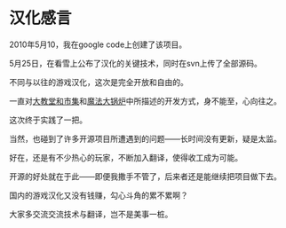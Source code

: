 # 汉化感言 #

2010年5月10，我在google code上创建了该项目。

5月25日，在看雪上公布了汉化的关键技术，同时在svn上传了全部源码。

不同与以往的游戏汉化，这次是完全开放和自由的。

一直对[大教堂和市集](http://www.aka.org.cn/Docs/c&b.html)和[魔法大锅炉](http://www.aka.org.cn/Docs/magic-cauldron/index.html)中所描述的开发方式，身不能至，心向往之。

这次终于实践了一把。

当然，也碰到了许多开源项目所遭遇到的问题——长时间没有更新，疑是太监。

好在，还是有不少热心的玩家，不断加入翻译，使得收工成为可能。

开源的好处就在于此——即便我撒手不管了，后来者还是能继续把项目做下去。

国内的游戏汉化又没有钱赚，勾心斗角的累不累啊？

大家多交流交流技术与翻译，岂不是美事一桩。